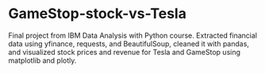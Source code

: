 # GameStop-stock-vs-Tesla
Final project from IBM Data Analysis with Python course. Extracted financial data using yfinance, requests, and BeautifulSoup, cleaned it with pandas, and visualized stock prices and revenue for Tesla and GameStop using matplotlib and plotly.
